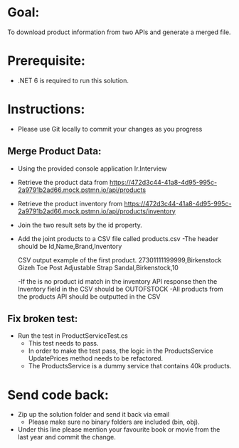 # Goal:

To download product information from two APIs and generate a merged file.

# Prerequisite:
- .NET 6 is required to run this solution.

# Instructions:

- Please use Git locally to commit your changes as you progress

## Merge Product Data:

- Using the provided console application Ir.Interview
- Retrieve the product data from https://472d3c44-41a8-4d95-995c-2a9791b2ad66.mock.pstmn.io/api/products
- Retrieve the product inventory from https://472d3c44-41a8-4d95-995c-2a9791b2ad66.mock.pstmn.io/api/products/inventory
- Join the two result sets by the id property.
- Add the joint products to a CSV file called products.csv
	-The header should be
	Id,Name,Brand,Inventory

	CSV output example of the first product.
	27301111199999,Birkenstock Gizeh Toe Post Adjustable Strap Sandal,Birkenstock,10

	-If the is no product id match in the inventory API response then the Inventory field in the CSV should be OUTOFSTOCK
	-All products from the products API should be outputted in the CSV

## Fix broken test:
- Run the test in ProductServiceTest.cs
  - This test needs to pass.
  - In order to make the test pass, the logic in the ProductsService UpdatePrices method needs to be refactored.
  - The ProductsService is a dummy service that contains 40k products.
  
  
# Send code back:
- Zip up the solution folder and send it back via email
  - Please make sure no binary folders are included (bin, obj).
- Under this line please mention your favourite book or movie from the last year and commit the change.
